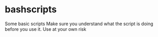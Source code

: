 # bashscripts
Some basic scripts
Make sure you understand what the script is doing before you use it. Use at your own risk 
